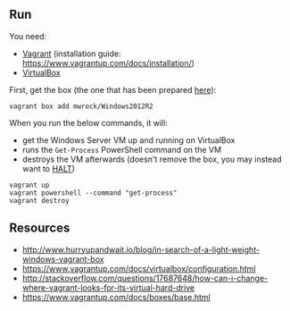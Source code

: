 ## Run

You need:

 - [Vagrant](https://www.vagrantup.com/) (installation guide: https://www.vagrantup.com/docs/installation/)
 - [VirtualBox](https://www.virtualbox.org/)

First, get the box (the one that has been prepared [here](http://www.hurryupandwait.io/blog/in-search-of-a-light-weight-windows-vagrant-box)):

```
vagrant box add mwrock/Windows2012R2
```

When you run the below commands, it will: 

 - get the Windows Server VM up and running on VirtualBox
 - runs the `Get-Process` PowerShell command on the VM
 - destroys the VM afterwards (doesn't remove the box, you may instead want to [HALT](https://www.vagrantup.com/docs/cli/halt.html))

```
vagrant up
vagrant powershell --command "get-process"
vagrant destroy
```

## Resources

 - http://www.hurryupandwait.io/blog/in-search-of-a-light-weight-windows-vagrant-box
 - https://www.vagrantup.com/docs/virtualbox/configuration.html
 - http://stackoverflow.com/questions/17687648/how-can-i-change-where-vagrant-looks-for-its-virtual-hard-drive
 - https://www.vagrantup.com/docs/boxes/base.html